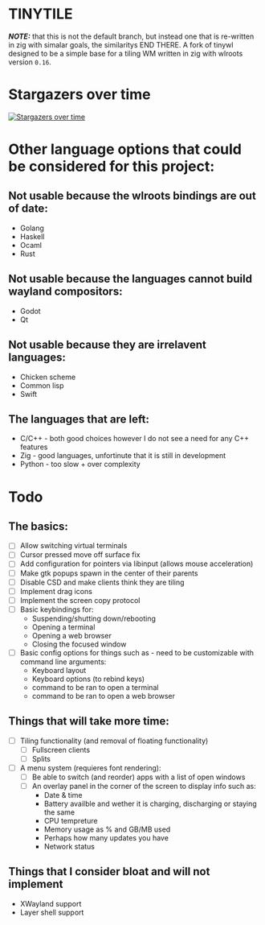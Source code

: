 # TINYTILE
***NOTE:*** that this is not the default branch, but instead one that is re-written in zig with simalar goals, the similaritys END THERE.
A fork of tinywl designed to be a simple base for a tiling WM written in zig with wlroots version `0.16`.

# Stargazers over time
[![Stargazers over time](https://starchart.cc/godalming123/tinytile.svg)](https://starchart.cc/godalming123/tinytile)

# Other language options that could be considered for this project:
## Not usable because the wlroots bindings are out of date:
 - Golang
 - Haskell
 - Ocaml
 - Rust
## Not usable because the languages cannot build wayland compositors:
 - Godot
 - Qt
## Not usable because they are irrelavent languages:
 - Chicken scheme
 - Common lisp
 - Swift
## The languages that are left:
 - C/C++ - both good choices however I do not see a need for any C++ features
 - Zig - good languages, unfortinute that it is still in development
 - Python - too slow + over complexity

# Todo
## The basics:
 - [ ] Allow switching virtual terminals
 - [ ] Cursor pressed move off surface fix
 - [ ] Add configuration for pointers via libinput (allows mouse acceleration)
 - [ ] Make gtk popups spawn in the center of their parents
 - [ ] Disable CSD and make clients think they are tiling
 - [ ] Implement drag icons
 - [ ] Implement the screen copy protocol
 - [ ] Basic keybindings for:
    - Suspending/shutting down/rebooting
    - Opening a terminal
    - Opening a web browser
    - Closing the focused window
 - [ ] Basic config options for things such as - need to be customizable with command line arguments:
    - Keyboard layout
    - Keyboard options (to rebind keys)
    - command to be ran to open a terminal
    - command to be ran to open a web browser
## Things that will take more time:
 - [ ] Tiling functionality (and removal of floating functionality)
    - [ ] Fullscreen clients
    - [ ] Splits
 - [ ] A menu system (requieres font rendering):
    - [ ] Be able to switch (and reorder) apps with a list of open windows
    - [ ] An overlay panel in the corner of the screen to display info such as:
       - Date & time
       - Battery availble and wether it is charging, discharging or staying the same
       - CPU tempreture
       - Memory usage as % and GB/MB used
       - Perhaps how many updates you have
       - Network status
## Things that I consider bloat and will not implement
 - XWayland support
 - Layer shell support
